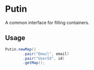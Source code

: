 # Putin
A common interface for filling containers.

## Usage
```java
Putin.newMap()
        .pair("Email", email)
        .pair("UserId", id)
        .getMap();
```

